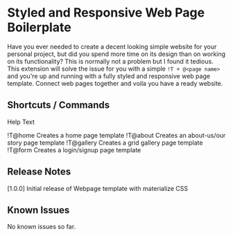 # Styled and Responsive Web Page Boilerplate

Have you ever needed to create a decent looking simple website for your personal project, but did you spend more time on its design than on working on its functionality?
This is normally not a problem but I found it tedious. This extension will solve the issue for you with a simple `!T + @<page name>` and you're up and running with a fully styled and responsive web page template. Connect web pages together and voila you have a ready website.

## Shortcuts / Commands

<Command>             Help Text

!T@home            Creates a home page template
!T@about           Creates an about-us/our story page template
!T@gallery         Creates a grid gallery page template
!T@form            Creates a login/signup page template

## Release Notes

[1.0.0]
Initial release of Webpage template with materialize CSS

## Known Issues

No known issues so far.
